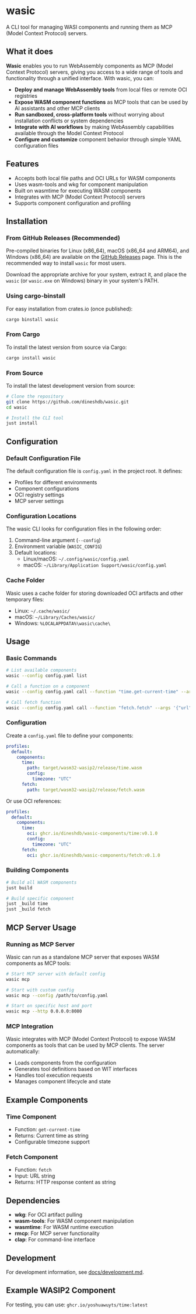# wasic

A CLI tool for managing WASI components and running them as MCP (Model Context
Protocol) servers.

## What it does

**Wasic** enables you to run WebAssembly components as MCP (Model Context
Protocol) servers, giving you access to a wide range of tools and functionality
through a unified interface. With wasic, you can:

- **Deploy and manage WebAssembly tools** from local files or remote OCI
  registries
- **Expose WASM component functions** as MCP tools that can be used by AI
  assistants and other MCP clients
- **Run sandboxed, cross-platform tools** without worrying about installation
  conflicts or system dependencies
- **Integrate with AI workflows** by making WebAssembly capabilities available
  through the Model Context Protocol
- **Configure and customize** component behavior through simple YAML
  configuration files

## Features

- Accepts both local file paths and OCI URLs for WASM components
- Uses wasm-tools and wkg for component manipulation
- Built on wasmtime for executing WASM components
- Integrates with MCP (Model Context Protocol) servers
- Supports component configuration and profiling

## Installation

### From GitHub Releases (Recommended)

Pre-compiled binaries for Linux (x86_64), macOS (x86_64 and ARM64), and Windows
(x86_64) are available on the
[GitHub Releases](https://github.com/dineshdb/wasic/releases) page. This is the
recommended way to install `wasic` for most users.

Download the appropriate archive for your system, extract it, and place the
`wasic` (or `wasic.exe` on Windows) binary in your system's PATH.

### Using cargo-binstall

For easy installation from crates.io (once published):

```bash
cargo binstall wasic
```

### From Cargo

To install the latest version from source via Cargo:

```bash
cargo install wasic
```

### From Source

To install the latest development version from source:

```bash
# Clone the repository
git clone https://github.com/dineshdb/wasic.git
cd wasic

# Install the CLI tool
just install
```

## Configuration

### Default Configuration File

The default configuration file is `config.yaml` in the project root. It defines:

- Profiles for different environments
- Component configurations
- OCI registry settings
- MCP server settings

### Configuration Locations

The wasic CLI looks for configuration files in the following order:

1. Command-line argument (`--config`)
2. Environment variable (`WASIC_CONFIG`)
3. Default locations:
   - Linux/macOS: `~/.config/wasic/config.yaml`
   - macOS: `~/Library/Application Support/wasic/config.yaml`

### Cache Folder

Wasic uses a cache folder for storing downloaded OCI artifacts and other
temporary files:

- Linux: `~/.cache/wasic/`
- macOS: `~/Library/Caches/wasic/`
- Windows: `%LOCALAPPDATA%\wasic\cache\`

## Usage

### Basic Commands

```bash
# List available components
wasic --config config.yaml list

# Call a function on a component
wasic --config config.yaml call --function "time.get-current-time" --args "{}"

# Call fetch function
wasic --config config.yaml call --function "fetch.fetch" --args '{"url":"https://httpbin.org/get"}'
```

### Configuration

Create a `config.yaml` file to define your components:

```yaml
profiles:
  default:
    components:
      time:
        path: target/wasm32-wasip2/release/time.wasm
        config:
          timezone: "UTC"
      fetch:
        path: target/wasm32-wasip2/release/fetch.wasm
```

Or use OCI references:

```yaml
profiles:
  default:
    components:
      time:
        oci: ghcr.io/dineshdb/wasic-components/time:v0.1.0
        config:
          timezone: "UTC"
      fetch:
        oci: ghcr.io/dineshdb/wasic-components/fetch:v0.1.0
```

### Building Components

```bash
# Build all WASM components
just build

# Build specific component
just _build time
just _build fetch
```

## MCP Server Usage

### Running as MCP Server

Wasic can run as a standalone MCP server that exposes WASM components as MCP
tools:

```bash
# Start MCP server with default config
wasic mcp

# Start with custom config
wasic mcp --config /path/to/config.yaml

# Start on specific host and port
wasic mcp --http 0.0.0.0:8080
```

### MCP Integration

Wasic integrates with MCP (Model Context Protocol) to expose WASM components as
tools that can be used by MCP clients. The server automatically:

- Loads components from the configuration
- Generates tool definitions based on WIT interfaces
- Handles tool execution requests
- Manages component lifecycle and state

## Example Components

### Time Component

- Function: `get-current-time`
- Returns: Current time as string
- Configurable timezone support

### Fetch Component

- Function: `fetch`
- Input: URL string
- Returns: HTTP response content as string

## Dependencies

- **wkg**: For OCI artifact pulling
- **wasm-tools**: For WASM component manipulation
- **wasmtime**: For WASM runtime execution
- **rmcp**: For MCP server functionality
- **clap**: For command-line interface

## Development

For development information, see [docs/development.md](docs/development.md).

## Example WASIP2 Component

For testing, you can use: `ghcr.io/yoshuawuyts/time:latest`
